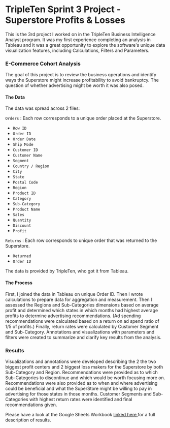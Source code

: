 # TripleTen Sprint 3 Project - Superstore Profits & Losses

This is the 3rd project I worked on in the TripleTen Business Intelligence Analyst program. It was my first experience completing an analysis in Tableau and it was a great opportunity to explore the software's unique data visualization features, including Calculations, Filters and Parameters.  

### E-Commerce Cohort Analysis

The goal of this project is to review the business operations and identify ways the Superstore might increase profitability to avoid bankruptcy. The question of whether advertising might be worth it was also posed.

#### The Data

The data was spread across 2 files:

`Orders` : Each row corresponds to a unique order placed at the Superstore.
- `Row ID` 
- `Order ID` 
- `Order Date` 
- `Ship Mode` 
- `Customer ID`   
- `Customer Name` 
- `Segment` 
- `Country / Region` 
- `City` 
- `State` 
- `Postal Code` 
- `Region`
- `Product ID` 
- `Category` 
- `Sub-Category` 
- `Product Name` 
- `Sales` 
- `Quantity` 
- `Discount` 
- `Profit` 

`Returns` : Each row corresponds to unique order that was returned to the Superstore.
- `Returned` 
- `Order ID` 

The data is provided by TripleTen, who got it from Tableau.

#### The Process

First, I joined the data in Tableau on unique Order ID. Then I wrote calculations to prepare data for aggregation and measurement. Then I assessed the Regions and Sub-Categories dimensions based on average profit and determined which states in which months had highest average profits to determine advertising recommendations. (Ad spending recommendations were calculated based on a return on ad spend ratio of 1/5 of profits.) Finally, return rates were calculated by Customer Segment and Sub-Category. Annotations and visualizations with parameters and filters were created to summarize and clarify key results from the analysis.

### Results 
Visualizations and annotations were developed describing the 2 the two biggest profit centers and 2 biggest loss makers for the Superstore by both Sub-Category and Region. Recommendations were provided as to which Sub-Categories to discontinue and which would be worth focusing more on. Recommendations were also provided as to when and where advertising could be beneficial and what the SuperStore might be willing to pay in advertising for those states in those months. Customer Segments and Sub-Categories with highest return rates were identified and final recommendations given.

Please have a look at the Google Sheets Workbook [linked here ](https://public.tableau.com/views/SuperstoreProfitsandLosses/Top2Sub-CategoriesTotalProfitRegion?:language=en-US&:display_count=n&:origin=viz_share_link)for a full description of results.
